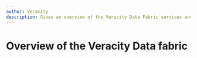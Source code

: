 ```yaml
---
author: Veracity
description: Gives an overview of the Veracity Data Fabric services and related components.
---
```


# Overview of the Veracity Data fabric
